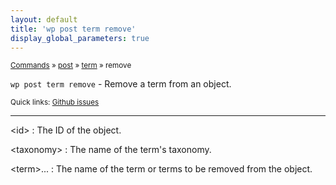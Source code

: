 ```yaml
---
layout: default
title: 'wp post term remove'
display_global_parameters: true
---
```


<small>[Commands](/commands/) &raquo; [post](/commands/post/) &raquo; [term](/commands/post/term/) &raquo; remove</small>

`wp post term remove` - Remove a term from an object.

<small>Quick links: <a href="https://github.com/wp-cli/wp-cli/issues?q=is%3Aopen+label%3Acommand%3Apost-term-remove+sort%3Aupdated-desc">Github issues</a></small>

<hr />

&lt;id&gt;
: The ID of the object.

&lt;taxonomy&gt;
: The name of the term's taxonomy.

&lt;term&gt;...
: The name of the term or terms to be removed from the object.



